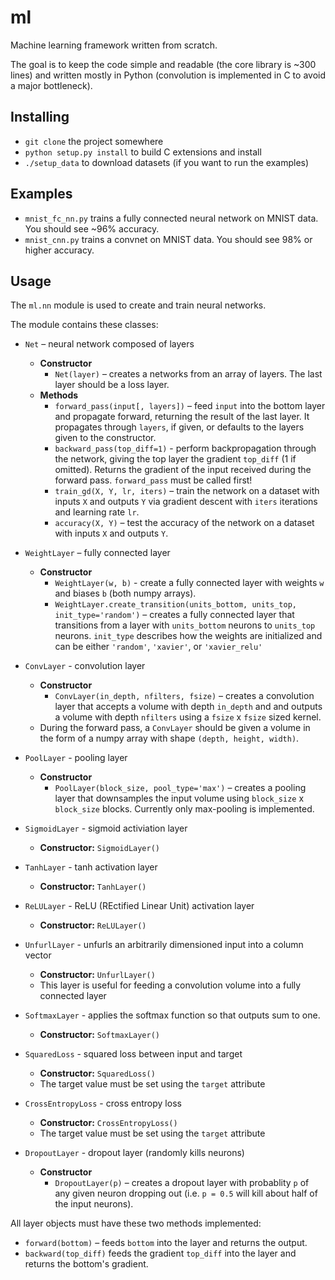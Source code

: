 # ml

Machine learning framework written from scratch.

The goal is to keep the code simple and readable (the core library is ~300 lines) and written mostly
in Python (convolution is implemented in C to avoid a major bottleneck).

## Installing

- `git clone` the project somewhere
- `python setup.py install` to build C extensions and install
- `./setup_data` to download datasets (if you want to run the examples)

## Examples

- `mnist_fc_nn.py` trains a fully connected neural network on MNIST data. You should see ~96% accuracy.
- `mnist_cnn.py` trains a convnet on MNIST data. You should see 98% or higher accuracy.

## Usage

The `ml.nn` module is used to create and train neural networks.

The module contains these classes:

- `Net` – neural network composed of layers
  - **Constructor**
    - `Net(layer)` – creates a networks from an array of layers.
    The last layer should be a loss layer.
  - **Methods**
    - `forward_pass(input[, layers])` – feed `input` into the bottom layer and propagate
    forward, returning the result of the last layer. It propagates through `layers`,
    if given, or defaults to the layers given to the constructor.
    - `backward_pass(top_diff=1)` - perform backpropagation through the network, giving
    the top layer the gradient `top_diff` (1 if omitted). Returns the gradient of the
    input received during the forward pass. `forward_pass` must be called first!
    - `train_gd(X, Y, lr, iters)` – train the network on a dataset with inputs `X` and
    outputs `Y` via gradient descent with `iters` iterations and learning rate `lr`.
    - `accuracy(X, Y)` – test the accuracy of the network on a dataset with inputs `X` and
    outputs `Y`.

- `WeightLayer` – fully connected layer
  - **Constructor**
    - `WeightLayer(w, b)` - create a fully connected layer with weights `w` and biases `b` (both
    numpy arrays).
    - `WeightLayer.create_transition(units_bottom, units_top, init_type='random')` – creates a fully connected layer that transitions
    from a layer with `units_bottom` neurons to `units_top` neurons. `init_type` describes how the weights are initialized and can be
    either `'random'`, `'xavier'`, or `'xavier_relu'`
- `ConvLayer` - convolution layer
  - **Constructor**
    - `ConvLayer(in_depth, nfilters, fsize)` – creates a convolution layer that accepts a volume with depth `in_depth` and
    and outputs a volume with depth `nfilters` using a `fsize` x `fsize` sized kernel.
  - During the forward pass, a `ConvLayer` should be given a volume in the form of a numpy array with shape
  `(depth, height, width)`.
- `PoolLayer` - pooling layer
  - **Constructor**
    - `PoolLayer(block_size, pool_type='max')` – creates a pooling layer that downsamples the input volume
    using `block_size` x `block_size` blocks. Currently only max-pooling is implemented.
- `SigmoidLayer` - sigmoid activiation layer
  - **Constructor:** `SigmoidLayer()`
- `TanhLayer` - tanh activation layer
  - **Constructor:** `TanhLayer()`
- `ReLULayer` - ReLU (REctified Linear Unit) activation layer
  - **Constructor:** `ReLULayer()`
- `UnfurlLayer` - unfurls an arbitrarily dimensioned input into a column vector
  - **Constructor:** `UnfurlLayer()`
  - This layer is useful for feeding a convolution volume into a fully connected layer
- `SoftmaxLayer` - applies the softmax function so that outputs sum to one.
  - **Constructor:** `SoftmaxLayer()`
- `SquaredLoss` - squared loss between input and target
  - **Constructor:** `SquaredLoss()`
  - The target value must be set using the `target` attribute
- `CrossEntropyLoss` - cross entropy loss
  - **Constructor:** `CrossEntropyLoss()`
  - The target value must be set using the `target` attribute
- `DropoutLayer` - dropout layer (randomly kills neurons)
  - **Constructor**
    - `DropoutLayer(p)` – creates a dropout layer with probablity `p` of any given neuron dropping out
    (i.e. `p = 0.5` will kill about half of the input neurons).

All layer objects must have these two methods implemented:

- `forward(bottom)` – feeds `bottom` into the layer and returns the output.
- `backward(top_diff)` feeds the gradient `top_diff` into the layer and returns the bottom's gradient.
